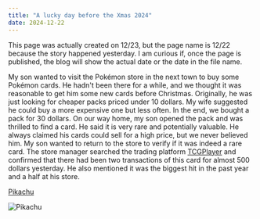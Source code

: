 ```yaml
---
title: "A lucky day before the Xmas 2024"
date: 2024-12-22
---
```

This page was actually created on 12/23, but the page name is 12/22 because the story happened yesterday. I am curious if, once the page is published, the blog will show the actual date or the date in the file name.

My son wanted to visit the Pokémon store in the next town to buy some Pokémon cards. He hadn't been there for a while, and we thought it was reasonable to get him some new cards before Christmas. Originally, he was just looking for cheaper packs priced under 10 dollars. My wife suggested he could buy a more expensive one but less often. In the end, we bought a pack for 30 dollars. On our way home, my son opened the pack and was thrilled to find a card. He said it is very rare and potentially valuable. He always claimed his cards could sell for a high price, but we never believed him. My son wanted to return to the store to verify if it was indeed a rare card. The store manager searched the trading platform [TCGPlayer](https://www.tcgplayer.com) and confirmed that there had been two transactions of this card for almost 500 dollars yesterday. He also mentioned it was the biggest hit in the past year and a half at his store. 


[Pikachu](img/Pikachu.png)

![Pikachu](img/Pikachu.png?raw=true)